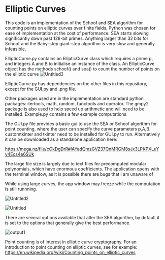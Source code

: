 # Elliptic Curves

This code is an implementation of the Schoof and SEA algorithm for counting points on elliptic curves over finite fields. Python was chosen for ease of implementation at the cost of performance. SEA starts slowing significantly down past 128-bit primes. Anything larger than 32 bits for Schoof and the Baby-step giant-step algorithm is very slow and generally infeasible.

EllipticCurve.py  contains an EllipticCurve class which requires a prime p, and integers A and B to initialise an instance of the class. 
An EllipticCurve object has the methods schoof() and sea() to count the number of points on the elliptic curve ![Untitled3](https://user-images.githubusercontent.com/67613774/200216559-d157c584-0b8c-45fa-8f9f-dea281c6dd05.png)


EllipticCurve.py  has dependencies on the other files in this repository, except for the GUI.py and .png file.

Other packages used are in the implementation are standard python packages: itertools, math, random, functools and operator.
The gmpy2 package is also used to help speed up arithmetic and will need to be installed.
Example.py contains a few example computations.

The GUI.py file provides a basic gui to use the SEA or Schoof algorithm for point counting, where the user can specify the curve parameters p,A,B.
customtkinter and tkinter need to be installed for GUI.py to run.
Alternatively it can be downloaded as a standalone application here:

https://mega.nz/file/cOkDgDrR#lAYadQmzGVZ37QnMRGM8sJx3LPKPXLuYv4Ecs4e6SUk

The large file size is largely due to text files for precomputed modular polynomials, which have enormous coefficients.
The application opens with the terminal window, as it is possible there are bugs that I am unaware of

While using large curves, the app window may freeze while the computation is still runnning.

![Untitled2](https://user-images.githubusercontent.com/67613774/200215308-df3f9062-c35b-41a2-a2cf-74ab13810e4e.png)

![Untitled](https://user-images.githubusercontent.com/67613774/200215314-c0a96679-cd48-4821-910c-4c162d25ce79.png)

There are several options available that alter the SEA algorithm, by default it is set to the options that generally give the best performance. 

![output1](https://user-images.githubusercontent.com/67613774/200216582-bdd250a8-a30e-48bc-a0f9-df46d303a83f.jpg)

Point counting is of interest in elliptic curve cryptography.
For an introduction to point counting on elliptic curves, see for example:
https://en.wikipedia.org/wiki/Counting_points_on_elliptic_curves
